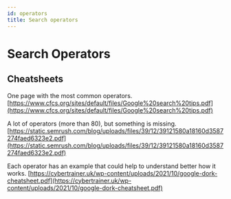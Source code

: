```yaml
---
id: operators
title: Search operators
---
```


# Search Operators

## Cheatsheets

One page with the most common operators.
[https://www.cfcs.org/sites/default/files/Google%20search%20tips.pdf](https://www.cfcs.org/sites/default/files/Google%20search%20tips.pdf)

A lot of operators (more than 80), but something is missing.
[https://static.semrush.com/blog/uploads/files/39/12/39121580a18160d3587274faed6323e2.pdf](https://static.semrush.com/blog/uploads/files/39/12/39121580a18160d3587274faed6323e2.pdf)

Each operator has an example that could help to understand better how it works.
[https://cybertrainer.uk/wp-content/uploads/2021/10/google-dork-cheatsheet.pdf](https://cybertrainer.uk/wp-content/uploads/2021/10/google-dork-cheatsheet.pdf)
